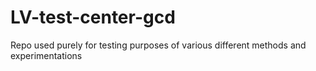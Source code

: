 # LV-test-center-gcd

Repo used purely for testing purposes of various different methods and experimentations  
